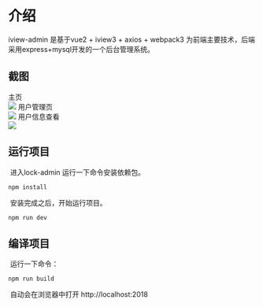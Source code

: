 # 介绍
  iview-admin 是基于vue2 + iview3 + axios + webpack3 为前端主要技术，后端采用express+mysql开发的一个后台管理系统。</br>
## 截图
  主页<br/>
  ![](https://github.com/cxiaoxi2015/iview-admin/blob/master/src/assets/%E4%B8%BB%E9%A1%B5.png) 
  用户管理页<br/>
  ![](https://github.com/cxiaoxi2015/iview-admin/blob/master/src/assets/%E7%94%A8%E6%88%B7%E7%AE%A1%E7%90%86.png)
  用户信息查看<br/>
  ![](https://github.com/cxiaoxi2015/iview-admin/blob/master/src/assets/%E7%94%A8%E6%88%B7%E4%BF%A1%E6%81%AF%E6%9F%A5%E7%9C%8B.png)
## 运行项目
  进入lock-admin 运行一下命令安装依赖包。
```
npm install
```
  安装完成之后，开始运行项目。
```
npm run dev 
```
## 编译项目
  运行一下命令：
```
npm run build
```
  自动会在浏览器中打开 http://localhost:2018
